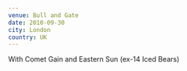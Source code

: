 ```yaml
---
venue: Bull and Gate
date: 2010-09-30
city: London
country: UK
---
```


With Comet Gain and Eastern Sun (ex-14 Iced Bears)